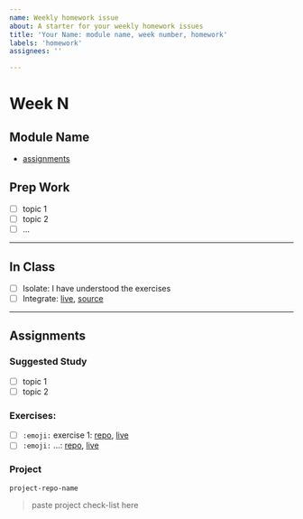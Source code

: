 ```yaml
---
name: Weekly homework issue
about: A starter for your weekly homework issues
title: 'Your Name: module name, week number, homework'
labels: 'homework'
assignees: ''

---
```


# Week N

## Module Name

- [assignments](https://github.com/hackyourfuturebelgium/module-name/tree/master/week-n)

## Prep Work

- [ ] topic 1
- [ ] topic 2
- [ ] ...

---

## In Class

- [ ] Isolate: I have understood the exercises
- [ ] Integrate: [live](), [source]()

---

## Assignments

### Suggested Study

- [ ] topic 1
- [ ] topic 2

### Exercises:

- [ ] `:emoji:` exercise 1: [repo](https://github.com/your-user-name/exercise-name), [live](https://your-user-name.github.io/exercise-name/)
- [ ] `:emoji:` ...: [repo](https://github.com/your-user-name/exercise-name), [live](https://your-user-name.github.io/exercise-name/)

### Project

`project-repo-name`

> paste project check-list here
